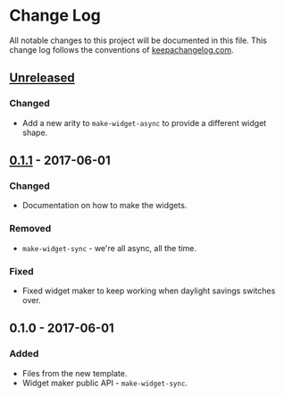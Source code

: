 # Change Log
All notable changes to this project will be documented in this file. This change log follows the conventions of [keepachangelog.com](http://keepachangelog.com/).

## [Unreleased]
### Changed
- Add a new arity to `make-widget-async` to provide a different widget shape.

## [0.1.1] - 2017-06-01
### Changed
- Documentation on how to make the widgets.

### Removed
- `make-widget-sync` - we're all async, all the time.

### Fixed
- Fixed widget maker to keep working when daylight savings switches over.

## 0.1.0 - 2017-06-01
### Added
- Files from the new template.
- Widget maker public API - `make-widget-sync`.

[Unreleased]: https://github.com/your-name/logistic-regression-clj-2/compare/0.1.1...HEAD
[0.1.1]: https://github.com/your-name/logistic-regression-clj-2/compare/0.1.0...0.1.1

